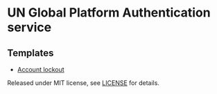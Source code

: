 # UN Global Platform Authentication service

## Templates
- [Account lockout](email-account-lockout.html)

Released under MIT license, see [LICENSE](LICENSE.md) for details.
